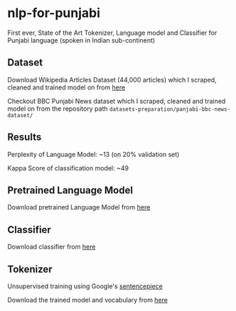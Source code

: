 # nlp-for-punjabi
First ever, State of the Art Tokenizer, Language model and Classifier for Punjabi language (spoken in Indian sub-continent)

## Dataset
Download Wikipedia Articles Dataset (44,000 articles) which I scraped, cleaned and trained model on from [here](https://www.dropbox.com/sh/dpfvf1gvbxqfwnv/AADp8drS7HopN_1H7D_1vqSOa?dl=0)

Checkout BBC Punjabi News dataset  which I scraped, cleaned and trained model on from the repository path `datasets-preparation/panjabi-bbc-news-dataset/`


## Results

Perplexity of Language Model: ~13 (on 20% validation set)

Kappa Score of classification model: ~49 


## Pretrained Language Model

Download pretrained Language Model from [here](https://www.dropbox.com/s/d0fzov1jw7ogkmq/fourth.pth.zip?dl=0)

## Classifier

Download classifier from [here](https://www.dropbox.com/sh/2qe0jcfnxel59g1/AADPeLElM9sbFkyzvTUbEKNUa?dl=0)

## Tokenizer

Unsupervised training using Google's [sentencepiece](https://github.com/google/sentencepiece)

Download the trained model and vocabulary from [here](https://www.dropbox.com/sh/mj54tvdfaso2okq/AABJMoLN1jYLOawva3RtB5Tba?dl=0)

